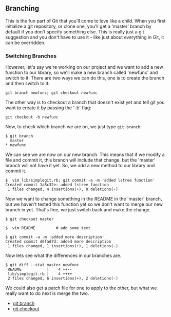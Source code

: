 <!--
SPDX-FileCopyrightText: 2008 Scott Chacon <schacon@gmail.com>
SPDX-FileCopyrightText: 2023 Richard Soderberg <rsoderberg@gmail.com>

SPDX-License-Identifier: CC-BY-SA-3.0
-->

## Branching

This is the fun part of Git that you'll come to love like a child.
When you first initialize a git repository,
or clone one,
you'll get a 'master' branch by default if you don't specify something else.
This is really just a git suggestion and you don't have to use it -
like just about everything in Git,
it can be overridden.

### Switching Branches

However,
let's say we're working on our project
and we want to add a new function to our library,
so we'll make a new branch called 'newfunc' and switch to it.
There are two ways we can do this,
one is to create the branch and then switch to it:

```shell
git branch newfunc; git checkout newfunc
```

The other way is to checkout a branch that doesn't exist yet
and tell git you want to create it by passing the '-b' flag:

```shell
git checkout -b newfunc
```

Now,
to check which branch we are on,
we just type `git branch`:

```shell
$ git branch
  master
* newfunc
```

We can see we are now on our new branch.
This means that if we modify a file and commit it,
this branch will include that change,
but the 'master' branch will not have it yet.
So,
we add a new method to our library and commit it.

```shell
$  vim lib/simplegit.rb; git commit -a -m 'added lstree function'
Created commit 1a8c32e: added lstree function
 1 files changed, 4 insertions(+), 0 deletions(-)
```

Now we want to change something in the README in the 'master' branch,
but we haven't tested this function yet
so we don't want to merge our new branch in yet.
That's fine,
we just switch back and make the change.

```shell
$ git checkout master

$  vim README         # add some text

$ git commit -a -m 'added more description'
Created commit d6fad7d: added more description
 1 files changed, 1 insertions(+), 1 deletions(-)
```

Now lets see what the differences in our branches are.

```shell
$ git diff --stat master newfunc
 README           |    4 ++--
 lib/simplegit.rb |    4 ++++
 2 files changed, 6 insertions(+), 2 deletions(-)
```

We could also get a patch file for one to apply to the other,
but what we really want to do next is merge the two.

- [git branch](http://www.kernel.org/pub/software/scm/git/docs/git-branch.html)
- [git checkout](http://www.kernel.org/pub/software/scm/git/docs/git-checkout.html)
